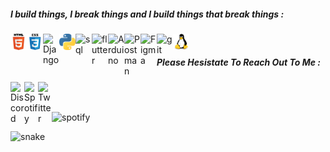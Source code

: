 ##### I build things, I break things and I build things that break things :

<a href="https://www.w3.org/html/" target="_blank"><img align="left" alt="HTML5" width="26px"
                                                        src="https://raw.githubusercontent.com/github/explore/80688e429a7d4ef2fca1e82350fe8e3517d3494d/topics/html/html.png"/></a>
<a href="https://www.w3schools.com/css/" target="_blank"><img align="left" alt="CSS3" width="26px"
                                                              src="https://raw.githubusercontent.com/github/explore/80688e429a7d4ef2fca1e82350fe8e3517d3494d/topics/css/css.png"/></a>
                                                              <img align="left" alt="Django" width="26px"
src="https://github.com/d34d-5h07/d34d-5h07/assets/58104187/5b118e31-a202-442f-babf-be23d726489f"/>
<a href="https://www.python.org" target="_blank"> <img align="left" alt="Python" width="26px"
                                                       src="https://github.com/Aakarsh-B/trying-repos/blob/master/python-5.svg?raw=true"/>
</a>

<img align="left" alt="sql" width="26px"
     src="https://user-images.githubusercontent.com/58104187/227933839-0f2d0df4-c063-4aa1-b7c9-a1663b94dce7.png"/>

<img align="left" alt="flutter" width="26px" src="https://www.vectorlogo.zone/logos/flutterio/flutterio-icon.svg"/>

<a href="https://www.arduino.cc/" target="_blank"> <img align="left" alt="Arduino" width="26px"
                                                        src="https://cdn.worldvectorlogo.com/logos/arduino-1.svg"
                                                        alt="arduino"/> </a>
                                                        <img align="left" alt="Postman" width="26px"
src="https://github.com/d34d-5h07/d34d-5h07/assets/58104187/eca250df-c06b-45e6-b57d-c215d6129c33"/>
                                                        <img align="left" alt="Figma" width="26px"
src="https://github.com/d34d-5h07/d34d-5h07/assets/58104187/dd7fb568-f13f-492e-bfa5-153ffb5b2182"/>

<a href="git" target="_blank"> <img align="left" alt="git" width="26px"
src="https://www.vectorlogo.zone/logos/git-scm/git-scm-icon.svg"/> </a>
    <img align="left" alt="Bash" width="26px"
         src="https://raw.githubusercontent.com/devicons/devicon/master/icons/linux/linux-original.svg"/> </a>
<br/>
<!-- #### Hobbies :
- [x] Video Games 🎮
- [ ] Bing Watching Shows 📺
- [ ] Music 
  -->
##### Please Hesistate To Reach Out To Me :
<a href="https://discordapp.com/users/434916213064466444">
    <img align="left" alt="Discord" width="22px"
         src="https://user-images.githubusercontent.com/58104187/206185989-9d49aa3a-b6af-48e3-983a-1d97819fa276.svg"/>
</a>
<a href="https://open.spotify.com/user/1fgjrj955afaorj9axy8cm0mp?si=43a86b7e9a654909&nd=1">
    <img align="left" alt="Spotify" width="22px"
         src="https://user-images.githubusercontent.com/58104187/198833667-f002e2ff-56d4-4575-a60d-e3cd07174e82.svg"/>
</a>
<a href="https://twitter.com/d34d__5h07">
    <img align="left" alt="Twitter" width="22px"
         src="https://github.com/d34d-5h07/d34d-5h07/assets/58104187/02021b91-8f23-4f8f-8512-511c60aa22a7" />

</a><br><br>


<!--   <img width="400" src="https://github.com/d34d-5h07/d34d-5h07/assets/58104187/0cab08ac-68c3-479a-a32d-5bf8b415cd62"></div> -->
<p><img href="https://www.deadshot.gq" width=330" alt="spotify"
     src="https://spotify-github-profile.vercel.app/api/view?uid=1fgjrj955afaorj9axy8cm0mp&cover_image=true&theme=natemoo-re&show_offline=false"></p>
<!--     <img width="302"
       src="https://github-readme-stats.vercel.app/api/top-langs?username=d34d-5h07&show_icons=true&locale=en&theme=radical&hide_border=true&hide_title=true"
       alt="d34d-5h07"/> -->
<!--     <img width="360"
       src="https://github-readmestats.vercel.app/api?username=d34d-5h07&show_icons=true&locale=en&theme=radical&hide_border=true&hide_title=true&include_all_commits=true&count_private=true"
       alt="d34d-5h07"/> -->
       
![snake](https://github.com/d34d-5h07/d34d-5h07/blob/output/github-contribution-grid-snake-dark.svg#gh-dark-mode-only)

<!-- ```diff
+ Green
- Red
! Orange
@@ Pink @@
# Gray
...
```
 -->
<!-- <p float="left">
 <img width="250" src="https://quotes-github-readme.vercel.app/api?type=vertical&theme=dark&author=Rick%20Sanchez&quote=To%20live%20is%20to%20risk%20it%20all%3B%20otherwise%20you%E2%80%99re%20just%20an%20inert%20chunk%20of%20randomly%20assembled%20molecules%20drifting%20wherever%20the%20universe%20blows%20you"/>
<img width="250" src="https://quotes-github-readme.vercel.app/api?type=vertical&theme=dark&author=Bojack%20Horseman&quote=That%20voice%2C%20the%20one%20that%20tells%20you%20you%27re%20worthless%20and%20stupid%20and%20ugly...%20It%20goes%20away%2C%20right%3F"/>
<img width="250" src="https://quotes-github-readme.vercel.app/api?type=vertical&theme=dark&author=MrRobot&quote=When%20you%20see%20a%20good%20move%2C%20look%20for%20a%20better%20one"/>
</p>


